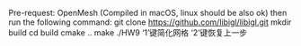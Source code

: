 Pre-request: OpenMesh
(Compiled in macOS, linux should be also ok)
then run the following command:
git clone https://github.com/libigl/libigl.git
mkdir build
cd build
cmake ..
make
./HW9
‘1’键简化网格 ‘2’键恢复上一步